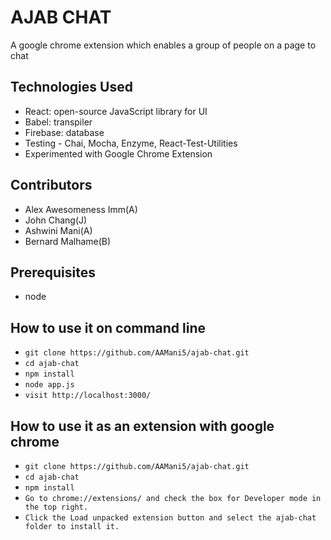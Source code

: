 # AJAB CHAT

A google chrome extension which enables a group of people on a page to chat

## Technologies Used
- React: open-source JavaScript library for UI
- Babel: transpiler
- Firebase: database
- Testing - Chai, Mocha, Enzyme, React-Test-Utilities
- Experimented with Google Chrome Extension

## Contributors
- Alex Awesomeness Imm(A)
- John Chang(J)
- Ashwini Mani(A)
- Bernard Malhame(B)

## Prerequisites
- node

## How to use it on command line
 - ``` git clone https://github.com/AAMani5/ajab-chat.git ```
 - ``` cd ajab-chat ```
 - ``` npm install ```
 - ``` node app.js ```
 - ``` visit http://localhost:3000/ ```

## How to use it as an extension with google chrome
- ``` git clone https://github.com/AAMani5/ajab-chat.git ```
- ``` cd ajab-chat ```
- ``` npm install ```
- ``` Go to chrome://extensions/ and check the box for Developer mode in the top right. ```
- ``` Click the Load unpacked extension button and select the ajab-chat folder to install it. ```
